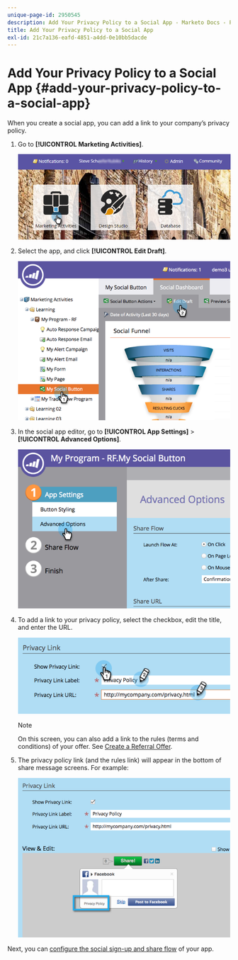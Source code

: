 ```yaml
---
unique-page-id: 2950545
description: Add Your Privacy Policy to a Social App - Marketo Docs - Product Documentation
title: Add Your Privacy Policy to a Social App
exl-id: 21c7a136-eafd-4851-a4dd-0e10bb5dacde
---
```

# Add Your Privacy Policy to a Social App {#add-your-privacy-policy-to-a-social-app}

When you create a social app, you can add a link to your company’s privacy policy.

1. Go to **[!UICONTROL Marketing Activities]**.

   ![](assets/login-marketing-activities-4.png)

1. Select the app, and click **[!UICONTROL Edit Draft]**.

   ![](assets/image2014-9-22-10-3a50-3a22.png)

1. In the social app editor, go to **[!UICONTROL App Settings]** > **[!UICONTROL Advanced Options]**.

   ![](assets/image2014-9-22-10-3a50-3a38.png)

1. To add a link to your privacy policy, select the checkbox, edit the title, and enter the URL.

   ![](assets/image2014-9-22-10-3a51-3a12.png)

   >[!NOTE]
   >
   >On this screen, you can also add a link to the rules (terms and conditions) of your offer. See [Create a Referral Offer](/help/marketo/product-docs/demand-generation/social/referral-offers/create-a-referral-offer.md).

1. The privacy policy link (and the rules link) will appear in the bottom of share message screens. For example:

   ![](assets/image2014-9-22-10-3a52-3a16.png)

Next, you can [configure the social sign-up and share flow](/help/marketo/product-docs/demand-generation/social/configuring-social-actions/configure-social-recommend-flow.md) of your app.
